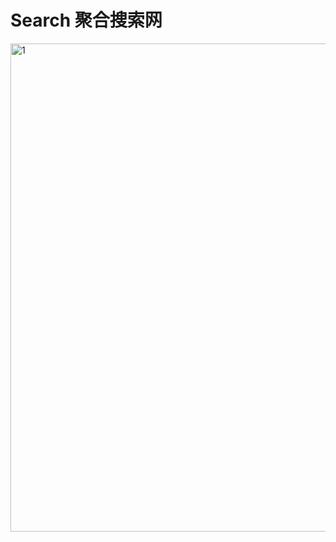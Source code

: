 # Search    聚合搜索网
<img width="781" alt="1" src="https://user-images.githubusercontent.com/77951944/229558792-e05fdff4-da56-46fd-9940-d697259e5538.png">
